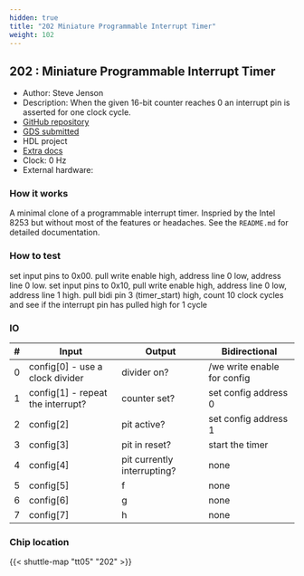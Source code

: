 ```yaml
---
hidden: true
title: "202 Miniature Programmable Interrupt Timer"
weight: 102
---
```


## 202 : Miniature Programmable Interrupt Timer

* Author: Steve Jenson
* Description: When the given 16-bit counter reaches 0 an interrupt pin is asserted for one clock cycle.
* [GitHub repository](https://github.com/stevej/tt05-minipit-stevej)
* [GDS submitted](https://github.com/stevej/tt05-minipit-stevej/actions/runs/6727637981)
* HDL project
* [Extra docs]()
* Clock: 0 Hz
* External hardware: 



### How it works

A minimal clone of a programmable interrupt timer. Inspried by the Intel 8253 but without most of the features or headaches. See the `README.md` for detailed documentation.


### How to test

set input pins to 0x00. pull write enable high, address line 0 low, address line 0 low.
set input pins to 0x10, pull write enable high, address line 0 low, address line 1 high.
pull bidi pin 3 (timer_start) high, count 10 clock cycles and see if the interrupt pin has pulled high for 1 cycle


### IO

| # | Input        | Output       | Bidirectional      |
|---|--------------|--------------| -------------------|
| 0 | config[0] - use a clock divider  | divider on? | /we write enable for config |
| 1 | config[1] - repeat the interrupt?  | counter set? | set config address 0 |
| 2 | config[2]  | pit active? | set config address 1 |
| 3 | config[3]  | pit in reset? | start the timer |
| 4 | config[4]  | pit currently interrupting? | none |
| 5 | config[5]  | f | none |
| 6 | config[6]  | g | none |
| 7 | config[7]  | h | none |

### Chip location

{{< shuttle-map "tt05" "202" >}}
